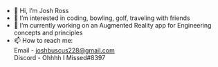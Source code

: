 - 👋 Hi, I’m Josh Ross
- 👀 I’m interested in coding, bowling, golf, traveling with friends
- 🌱 I’m currently working on an Augmented Reality app for Engineering concepts and principles  
- 📫 How to reach me:  
Email - joshbuscus228@gmail.com  
Discord - Ohhhh I Missed#8397

<!---
jrr4138/jrr4138 is a ✨ special ✨ repository because its `README.md` (this file) appears on your GitHub profile.
You can click the Preview link to take a look at your changes.
--->
